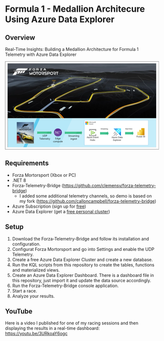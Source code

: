 # Formula 1 - Medallion Architecure Using Azure Data Explorer

## Overview
Real-Time Insights: Building a Medallion Architecture for Formula 1 Telemetry with Azure Data Explorer

  ![](./assets/architecture-1.png)

## Requirements
- Forza Mortorsport (Xbox or PC)
- .NET 8
- Forza-Telemetry-Bridge (https://github.com/clemensv/forza-telemetry-bridge)
  - I added some additional telemetry channels, so demo is based on my fork (https://github.com/calloncampbell/forza-telemetry-bridge) 
- Azure Subscription (sign up for [free](https://azure.microsoft.com/en-us/free))
- Azure Data Explorer (get a [free personal cluster](https://dataexplorer.azure.com/))

## Setup
1. Download the Forza-Telemetry-Bridge and follow its installation and configuration.
1. Configurat Forza Mortorsport and go into Settings and enable the UDP Telemetry.
1. Create a free Azure Data Explorer Cluster and create a new database.
1. Run the KQL scripts from this repository to create the tables, functions and materialized views.
1. Create an Azure Data Explorer Dashboard. There is a dashboard file in this repository, just import it and update the data source accordingly.
1. Run the Forza-Telemetry-Bridge console application.
1. Start a race.
1. Analyze your results.

## YouTube
Here is a video I published for one of my racing sessions and then displaying the results in a real-time dashboard:
https://youtu.be/3URkoaY6ogc